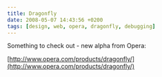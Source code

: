 ```yaml
---
title: Dragonfly
date: 2008-05-07 14:43:56 +0200
tags: [design, web, opera, dragonfly, debugging]
---
```


Something to check out - new alpha from Opera:

[http://www.opera.com/products/dragonfly/](http://www.opera.com/products/dragonfly/)
